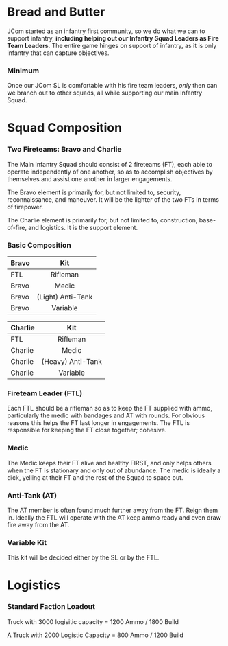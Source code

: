 # Bread and Butter
JCom started as an infantry first community, so we do what we can to support infantry, **including helping out our Infantry Squad Leaders as Fire Team Leaders**. The entire game hinges on support of infantry, as it is only infantry that can capture objectives.

### Minimum
Once our JCom SL is comfortable with his fire team leaders, _only_ then can we branch out to other squads, all while supporting our main Infantry Squad.
###     
# Squad Composition
### Two Fireteams: Bravo and Charlie
The Main Infantry Squad should consist of 2 fireteams (FT), each able to operate independently of one another, so as to accomplish objectives by themselves and assist one another in larger engagements.

The Bravo element is primarily for, but not limited to, security, reconnaissance, and maneuver.  It will be the lighter of the two FTs in terms of firepower.

The Charlie element is primarily for, but not limited to, construction, base-of-fire, and logistics.  It is the support element.

### Basic Composition
| **Bravo** | **Kit** | 
| ------------- |:-------------:|
| FTL | Rifleman |
| Bravo | Medic |
| Bravo | (Light) Anti-Tank |
| Bravo | Variable |

| **Charlie** | **Kit** | 
| ------------- |:-------------:|
| FTL | Rifleman |
| Charlie | Medic |
| Charlie | (Heavy) Anti-Tank |
| Charlie | Variable |

### Fireteam Leader (FTL)
Each FTL should be a rifleman so as to keep the FT supplied with ammo, particularly the medic with bandages and AT with rounds.  For obvious reasons this helps the FT last longer in engagements.  The FTL is responsible for keeping the FT close together; cohesive.

### Medic
The Medic keeps their FT alive and healthy FIRST, and only helps others when the FT is stationary and only out of abundance.  The medic is ideally a dick, yelling at their FT and the rest of the Squad to space out.

### Anti-Tank (AT)
The AT member is often found much further away from the FT.  Reign them in.  Ideally the FTL will operate with the AT keep ammo ready and even draw fire away from the AT.

### Variable Kit
This kit will be decided either by the SL or by the FTL. 

# Logistics
### Standard Faction Loadout
Truck with 3000 logisitic capacity = 1200 Ammo / 1800 Build

A Truck with 2000 Logistic Capacity = 800 Ammo / 1200 Build
